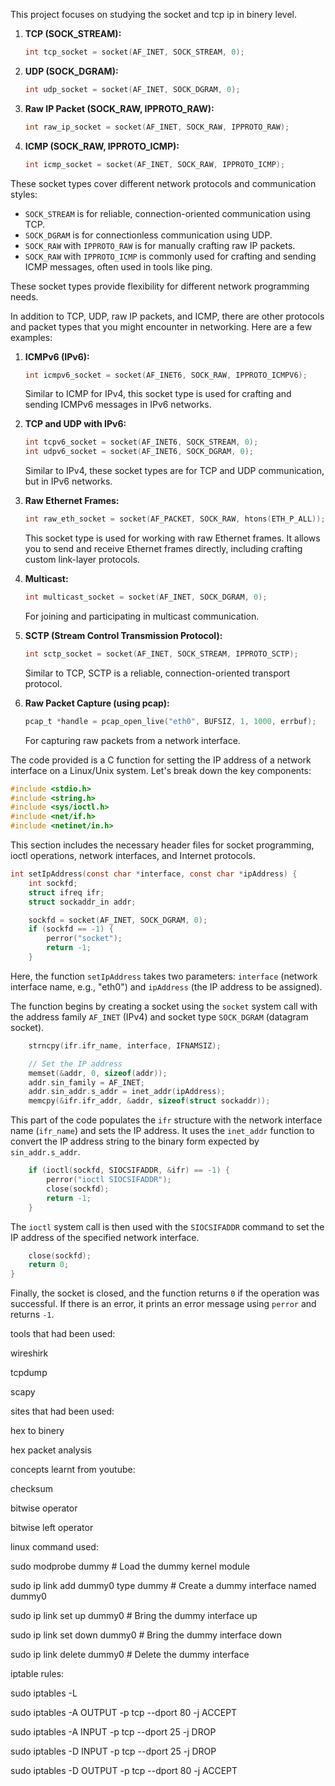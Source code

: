 This project focuses on studying the socket and tcp ip in binery level.


1. **TCP (SOCK_STREAM):**
   ```c
   int tcp_socket = socket(AF_INET, SOCK_STREAM, 0);
   ```

2. **UDP (SOCK_DGRAM):**
   ```c
   int udp_socket = socket(AF_INET, SOCK_DGRAM, 0);
   ```

3. **Raw IP Packet (SOCK_RAW, IPPROTO_RAW):**
   ```c
   int raw_ip_socket = socket(AF_INET, SOCK_RAW, IPPROTO_RAW);
   ```

4. **ICMP (SOCK_RAW, IPPROTO_ICMP):**
   ```c
   int icmp_socket = socket(AF_INET, SOCK_RAW, IPPROTO_ICMP);
   ```

These socket types cover different network protocols and communication styles:

- `SOCK_STREAM` is for reliable, connection-oriented communication using TCP.
- `SOCK_DGRAM` is for connectionless communication using UDP.
- `SOCK_RAW` with `IPPROTO_RAW` is for manually crafting raw IP packets.
- `SOCK_RAW` with `IPPROTO_ICMP` is commonly used for crafting and sending ICMP messages, often used in tools like ping.

These socket types provide flexibility for different network programming needs.

In addition to TCP, UDP, raw IP packets, and ICMP, there are other protocols and packet types that you might encounter in networking. Here are a few examples:

1. **ICMPv6 (IPv6):**
   ```c
   int icmpv6_socket = socket(AF_INET6, SOCK_RAW, IPPROTO_ICMPV6);
   ```
   Similar to ICMP for IPv4, this socket type is used for crafting and sending ICMPv6 messages in IPv6 networks.

2. **TCP and UDP with IPv6:**
   ```c
   int tcpv6_socket = socket(AF_INET6, SOCK_STREAM, 0);
   int udpv6_socket = socket(AF_INET6, SOCK_DGRAM, 0);
   ```
   Similar to IPv4, these socket types are for TCP and UDP communication, but in IPv6 networks.

3. **Raw Ethernet Frames:**
   ```c
   int raw_eth_socket = socket(AF_PACKET, SOCK_RAW, htons(ETH_P_ALL));
   ```
   This socket type is used for working with raw Ethernet frames. It allows you to send and receive Ethernet frames directly, including crafting custom link-layer protocols.

4. **Multicast:**
   ```c
   int multicast_socket = socket(AF_INET, SOCK_DGRAM, 0);
   ```
   For joining and participating in multicast communication.

5. **SCTP (Stream Control Transmission Protocol):**
   ```c
   int sctp_socket = socket(AF_INET, SOCK_STREAM, IPPROTO_SCTP);
   ```
   Similar to TCP, SCTP is a reliable, connection-oriented transport protocol.

6. **Raw Packet Capture (using pcap):**
   ```c
   pcap_t *handle = pcap_open_live("eth0", BUFSIZ, 1, 1000, errbuf);
   ```
   For capturing raw packets from a network interface.








The code provided is a C function for setting the IP address of a network interface on a Linux/Unix system. Let's break down the key components:

```c
#include <stdio.h>
#include <string.h>
#include <sys/ioctl.h>
#include <net/if.h>
#include <netinet/in.h>
```

This section includes the necessary header files for socket programming, ioctl operations, network interfaces, and Internet protocols.

```c
int setIpAddress(const char *interface, const char *ipAddress) {
    int sockfd;
    struct ifreq ifr;
    struct sockaddr_in addr;

    sockfd = socket(AF_INET, SOCK_DGRAM, 0);
    if (sockfd == -1) {
        perror("socket");
        return -1;
    }
```

Here, the function `setIpAddress` takes two parameters: `interface` (network interface name, e.g., "eth0") and `ipAddress` (the IP address to be assigned).

The function begins by creating a socket using the `socket` system call with the address family `AF_INET` (IPv4) and socket type `SOCK_DGRAM` (datagram socket).

```c
    strncpy(ifr.ifr_name, interface, IFNAMSIZ);

    // Set the IP address
    memset(&addr, 0, sizeof(addr));
    addr.sin_family = AF_INET;
    addr.sin_addr.s_addr = inet_addr(ipAddress);
    memcpy(&ifr.ifr_addr, &addr, sizeof(struct sockaddr));
```

This part of the code populates the `ifr` structure with the network interface name (`ifr_name`) and sets the IP address. It uses the `inet_addr` function to convert the IP address string to the binary form expected by `sin_addr.s_addr`.

```c
    if (ioctl(sockfd, SIOCSIFADDR, &ifr) == -1) {
        perror("ioctl SIOCSIFADDR");
        close(sockfd);
        return -1;
    }
```

The `ioctl` system call is then used with the `SIOCSIFADDR` command to set the IP address of the specified network interface.

```c
    close(sockfd);
    return 0;
}
```

Finally, the socket is closed, and the function returns `0` if the operation was successful. If there is an error, it prints an error message using `perror` and returns `-1`.





tools that had been used: 

wireshirk 

tcpdump 

scapy

sites that had been used:

hex to binery

hex packet analysis

concepts learnt from youtube:

checksum 

bitwise operator

bitwise left operator


linux command used:

sudo modprobe dummy         # Load the dummy kernel module

sudo ip link add dummy0 type dummy  # Create a dummy interface named dummy0

sudo ip link set up dummy0   # Bring the dummy interface up

sudo ip link set down dummy0   # Bring the dummy interface down

sudo ip link delete dummy0     # Delete the dummy interface

iptable rules:

sudo iptables -L

sudo iptables -A OUTPUT -p tcp --dport 80 -j ACCEPT

sudo iptables -A INPUT -p tcp --dport 25 -j DROP

sudo iptables -D INPUT -p tcp --dport 25 -j DROP

sudo iptables -D OUTPUT -p tcp --dport 80 -j ACCEPT

